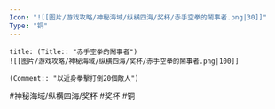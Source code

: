 ```yaml
---
Icon: "![[图片/游戏攻略/神秘海域/纵横四海/奖杯/赤手空拳的鬧事者.png|30]]"
Type: "铜"
---
```

```ad-common-bronze-trophy
title: (Title:: "赤手空拳的鬧事者")
![[图片/游戏攻略/神秘海域/纵横四海/奖杯/赤手空拳的鬧事者.png|100]]

(Comment:: "以近身拳擊打倒20個敵人")
```

#神秘海域/纵横四海/奖杯 #奖杯 #铜
